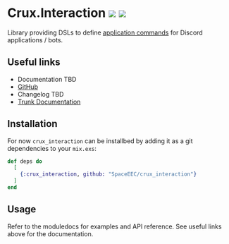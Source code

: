 # Crux.Interaction [![](https://github.com/SpaceEEC/crux_interaction/workflows/Tests/badge.svg?event=push&branch=trunk)](https://github.com/SpaceEEC/crux_interaction/actions) [![](https://github.com/SpaceEEC/crux_interaction/workflows/Documentation/badge.svg?event=push&branch=trunk)](https://spaceeec.github.io/crux_interaction)

Library providing DSLs to define [application commands](https://discord.com/developers/docs/interactions/application-commands) for Discord applications / bots.


## Useful links
- Documentation TBD
- [GitHub](https://github.com/SpaceEEC/crux_interaction)
- Changelog TBD
- [Trunk Documentation](https://spaceeec.github.io/crux_interaction/)

## Installation

For now `crux_interaction` can be installbed by adding it as a git dependencies to your `mix.exs`:

```elixir
def deps do
  [
    {:crux_interaction, github: "SpaceEEC/crux_interaction"}
  ]
end
```

## Usage

Refer to the moduledocs for examples and API reference.
See useful links above for the documentation.

